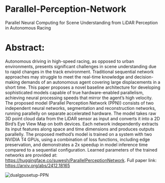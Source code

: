 # Parallel-Perception-Network
Parallel Neural Computing for Scene Understanding from LiDAR Perception in Autonomous Racing
# Abstract:
Autonomous driving in high-speed racing, as opposed to urban environments, presents significant challenges in scene understanding due to rapid changes in the track environment. Traditional sequential network approaches may struggle to meet the real-time knowledge and decision-making demands of an autonomous agent covering large displacements in a short time. This paper proposes a novel baseline architecture for developing sophisticated models capable of true hardware-enabled parallelism, achieving neural processing speeds that mirror the agent’s high velocity. The proposed model (Parallel Perception Network (PPN)) consists of two independent neural networks, segmentation and reconstruction networks, running parallelly on separate accelerated hardware. The model takes raw 3D point cloud data from the LiDAR sensor as input and converts it into a 2D Bird’s Eye View Map on both devices. Each network independently extracts its input features along space and time dimensions and produces outputs parallelly. The proposed method’s model is trained on a system with two NVIDIA T4 GPUs, using a combination of loss functions, including edge preservation, and demonstrates a 2x speedup in model inference time compared to a sequential configuration. Learned parameters of the trained networks are provided at: https://huggingface.co/suwesh/ParallelPerceptionNetwork. Full paper link: https://arxiv.org/abs/2412.18165

![dualgpusetup-PPN](https://github.com/suwesh/Parallel-Perception-Network/assets/83471963/9f99887e-b6bf-412a-9794-ee3ae7013fda)
